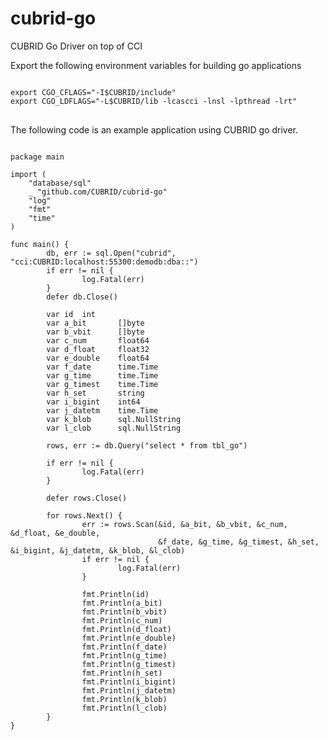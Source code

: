 # cubrid-go
CUBRID Go Driver on top of CCI

Export the following environment variables for building go applications
<pre>
<code>
export CGO_CFLAGS="-I$CUBRID/include"
export CGO_LDFLAGS="-L$CUBRID/lib -lcascci -lnsl -lpthread -lrt"
</code>
</pre>
The following code is an example application using CUBRID go driver.

<pre>
<code>
package main

import (
    "database/sql"
    _ "github.com/CUBRID/cubrid-go"
    "log"
    "fmt"
    "time"
)

func main() {
        db, err := sql.Open("cubrid", "cci:CUBRID:localhost:55300:demodb:dba::")
        if err != nil {
                log.Fatal(err)
        }
        defer db.Close()

        var id  int
        var a_bit       []byte
        var b_vbit      []byte
        var c_num       float64
        var d_float     float32
        var e_double    float64
        var f_date      time.Time
        var g_time      time.Time
        var g_timest    time.Time
        var h_set       string
        var i_bigint    int64
        var j_datetm    time.Time
        var k_blob      sql.NullString
        var l_clob      sql.NullString

        rows, err := db.Query("select * from tbl_go")

        if err != nil {
                log.Fatal(err)
        }

        defer rows.Close()

        for rows.Next() {
                err := rows.Scan(&id, &a_bit, &b_vbit, &c_num, &d_float, &e_double,
                                 &f_date, &g_time, &g_timest, &h_set, &i_bigint, &j_datetm, &k_blob, &l_clob)
                if err != nil {
                        log.Fatal(err)
                }

                fmt.Println(id)
                fmt.Println(a_bit)
                fmt.Println(b_vbit)
                fmt.Println(c_num)
                fmt.Println(d_float)
                fmt.Println(e_double)
                fmt.Println(f_date)
                fmt.Println(g_time)
                fmt.Println(g_timest)
                fmt.Println(h_set)
                fmt.Println(i_bigint)
                fmt.Println(j_datetm)
                fmt.Println(k_blob)
                fmt.Println(l_clob)
        }
}
</code>
</pre>
